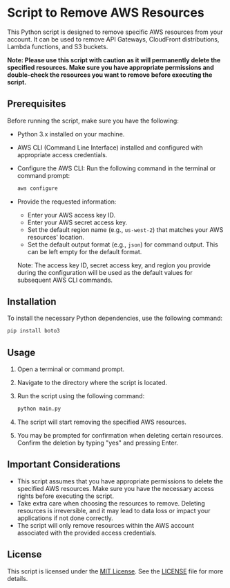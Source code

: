 # Script to Remove AWS Resources

This Python script is designed to remove specific AWS resources from your account. It can be used to remove API Gateways, CloudFront distributions, Lambda functions, and S3 buckets.

**Note: Please use this script with caution as it will permanently delete the specified resources. Make sure you have appropriate permissions and double-check the resources you want to remove before executing the script.**

## Prerequisites

Before running the script, make sure you have the following:

- Python 3.x installed on your machine.
- AWS CLI (Command Line Interface) installed and configured with appropriate access credentials.
- Configure the AWS CLI: Run the following command in the terminal or command prompt:

   ```bash
   aws configure
   ```
- Provide the requested information:

   - Enter your AWS access key ID.
   - Enter your AWS secret access key.
   - Set the default region name (e.g., `us-west-2`) that matches your AWS resources' location.
   - Set the default output format (e.g., `json`) for command output. This can be left empty for the default format.

   Note: The access key ID, secret access key, and region you provide during the configuration will be used as the default values for subsequent AWS CLI commands.

## Installation

To install the necessary Python dependencies, use the following command:

```bash
pip install boto3
```


## Usage

1. Open a terminal or command prompt.
2. Navigate to the directory where the script is located.
3. Run the script using the following command:

   ```bash
   python main.py
   ```

4. The script will start removing the specified AWS resources.
5. You may be prompted for confirmation when deleting certain resources. Confirm the deletion by typing "yes" and pressing Enter.

## Important Considerations

- This script assumes that you have appropriate permissions to delete the specified AWS resources. Make sure you have the necessary access rights before executing the script.
- Take extra care when choosing the resources to remove. Deleting resources is irreversible, and it may lead to data loss or impact your applications if not done correctly.
- The script will only remove resources within the AWS account associated with the provided access credentials.


## License

This script is licensed under the [MIT License](https://opensource.org/licenses/MIT). See the [LICENSE](LICENSE) file for more details.

